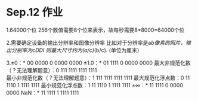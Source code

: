 # Sep.12 作业

1.64000个位
256个数值需要8个位来表示，故每秒需要8*8000=64000个位

2.需要确定设备的输出分辨率和图像分辨率
比如对于分辨率是a*b像素的照片，输出分别率为cDDI
则最大尺寸约为(a/c)*(b/c). (单位为厘米）

3.±0：* 00 0000 0 0000 0000
±1.0：* 01 1111 0 0000 0000
最大非规范化数（？无法理解题意）：0 111 1111 1111 1111  
最小非规范化数（？无法理解题意）：1 111 1111 1111 1111
最大规范化浮点数：0 11 1110 1 1111 1111 
最小规范化浮点数：1 11 1110 1 1111 1111 
±∞：* 11 1111 0 0000 0000
NaN：* 11 1111 1 1111 1111
